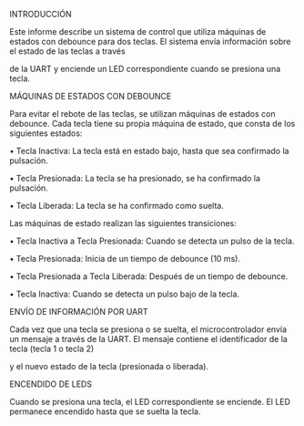 INTRODUCCIÓN

Este informe describe un sistema de control que utiliza máquinas de estados con debounce para dos teclas. El sistema envía información sobre el estado de las teclas a través 

de la UART y enciende un LED correspondiente cuando se presiona una tecla.

MÁQUINAS DE ESTADOS CON DEBOUNCE

Para evitar el rebote de las teclas, se utilizan máquinas de estados con debounce. Cada tecla tiene su propia máquina de estado, que consta de los siguientes estados:

•	Tecla Inactiva: La tecla está en estado bajo, hasta que sea confirmado la pulsación.

•	Tecla Presionada: La tecla se ha presionado, se ha confirmado la pulsación.

•	Tecla Liberada: La tecla se ha confirmado como suelta.

Las máquinas de estado realizan las siguientes transiciones:

•	Tecla Inactiva a Tecla Presionada: Cuando se detecta un pulso de la tecla.

•	Tecla Presionada: Inicia de un tiempo de debounce (10 ms).

•	Tecla Presionada a Tecla Liberada: Después de un tiempo de debounce.

•	Tecla Inactiva: Cuando se detecta un pulso bajo de la tecla.

ENVÍO DE INFORMACIÓN POR UART

Cada vez que una tecla se presiona o se suelta, el microcontrolador envía un mensaje a través de la UART. El mensaje contiene el identificador de la tecla (tecla 1 o tecla 2) 

y el nuevo estado de la tecla (presionada o liberada).

ENCENDIDO DE LEDS

Cuando se presiona una tecla, el LED correspondiente se enciende. El LED permanece encendido hasta que se suelta la tecla.
